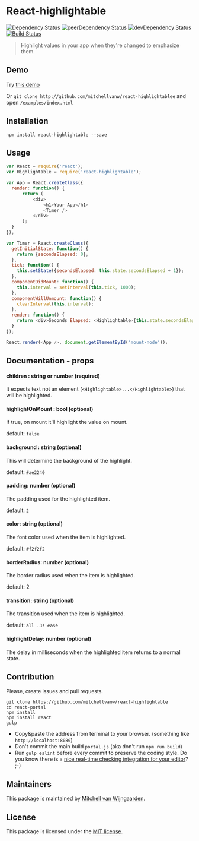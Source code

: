 React-highlightable
============
[![Dependency Status](https://david-dm.org/mitchellvanw/react-highlightable.svg)](https://david-dm.org/mitchellvanw/react-highlightable)
[![peerDependency Status](https://david-dm.org/mitchellvanw/react-highlightable/peer-status.svg)](https://david-dm.org/mitchellvanw/react-highlightable#info=peerDependencies)
[![devDependency Status](https://david-dm.org/mitchellvanw/react-highlightable/dev-status.svg)](https://david-dm.org/mitchellvanw/react-highlightable#info=devDependencies)
[![Build Status](https://travis-ci.org/mitchellvanw/react-highlightable.svg?branch=master)](https://travis-ci.org/mitchellvanw/react-highlightable)

> Highlight values in your app when they're changed to emphasize them.

## Demo

Try [this demo](http://google.com)

Or `git clone http://github.com/mitchellvanw/react-highlightablee` and open `/examples/index.html`

## Installation

```shell
npm install react-highlightable --save
```

## Usage
```javascript
var React = require('react');
var Highlightable = require('react-highlightable');

var App = React.createClass({
  render: function() {
      return (
          <div>
              <h1>Your App</h1>
              <Timer />
          </div>
      );
  }
});

var Timer = React.createClass({
  getInitialState: function() {
    return {secondsElapsed: 0};
  },
  tick: function() {
    this.setState({secondsElapsed: this.state.secondsElapsed + 1});
  },
  componentDidMount: function() {
    this.interval = setInterval(this.tick, 1000);
  },
  componentWillUnmount: function() {
    clearInterval(this.interval);
  },
  render: function() {
    return <div>Seconds Elapsed: <Highlightable>{this.state.secondsElapsed}</Highlightable></div>;
  }
});

React.render(<App />, document.getElementById('mount-node'));
```
## Documentation - props

#### children : string or number (required)
It expects text not an element (`<Highlightable>...</Highlightable>`) that will be highlighted.

#### highlightOnMount : bool (optional)
If true, on mount it'll highlight the value on mount.

default: `false`

#### background : string (optional)
This will determine the background of the highlight.

default: `#ae2240`

#### padding: number (optional)
The padding used for the highlighted item.

default: `2`

#### color: string (optional)
The font color used when the item is highlighted.

default: `#f2f2f2`

#### borderRadius: number (optional)
The border radius used when the item is highlighted.

default: 2

#### transition: string (optional)
The transition used when the item is highlighted.

default: `all .3s ease`

#### highlightDelay: number (optional)
The delay in milliseconds when the highlighted item returns to a normal state.

## Contribution

Please, create issues and pull requests.

```shell
git clone https://github.com/mitchellvanw/react-highlightable
cd react-portal
npm install
npm install react
gulp
```
- Copy&paste the address from terminal to your browser. (something like `http://localhost:8080`)
- Don't commit the main build `portal.js` (aka don't run `npm run build`)
- Run `gulp eslint` before every commit to preserve the coding style. Do you know there is a [nice real-time checking integration for your editor](http://eslint.org/docs/user-guide/integrations)? ;-)


## Maintainers

This package is maintained by [Mitchell van Wijngaarden](http://kooding.nl).

## License

This package is licensed under the [MIT license](https://github.com/mitchellvanw/react-highlightable/blob/master/LICENSE).